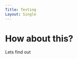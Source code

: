 ```yaml
---
Title: Testing
Layout: Single
---
```

<html lang="en">
<head>
    <title>Testing Site</title>
    <style>
         {font-family: 'Comic Sans MS', 'Chalkboard SE', 'Comic Neue', sans-serif;
        }
    </style>
</head>

</html>

# How about this?
Lets find out
